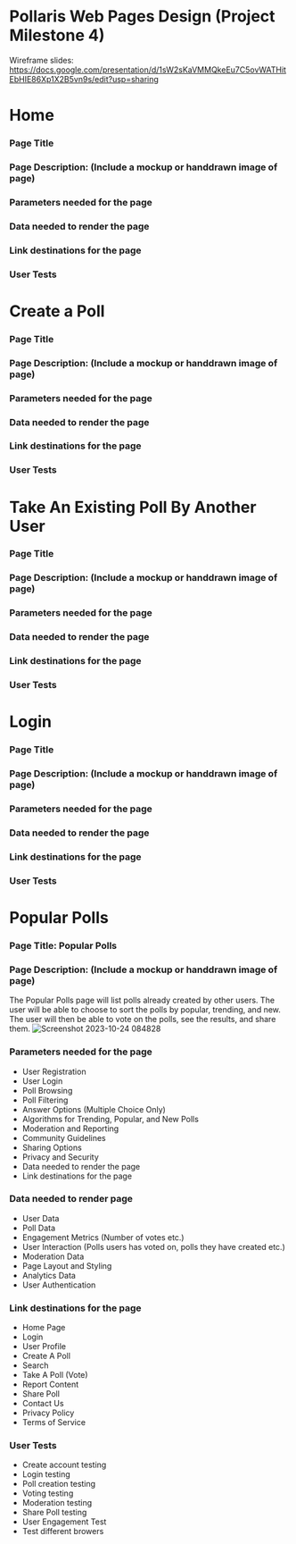 # Pollaris Web Pages Design (Project Milestone 4)

Wireframe slides: https://docs.google.com/presentation/d/1sW2sKaVMMQkeEu7C5ovWATHitEbHIE86Xp1X2B5vn9s/edit?usp=sharing

# Home
### Page Title
### Page Description: (Include a mockup or handdrawn image of page)
### Parameters needed for the page
### Data needed to render the page
### Link destinations for the page
### User Tests

# Create a Poll
### Page Title
### Page Description: (Include a mockup or handdrawn image of page)
### Parameters needed for the page
### Data needed to render the page
### Link destinations for the page
### User Tests

# Take An Existing Poll By Another User
### Page Title
### Page Description: (Include a mockup or handdrawn image of page)
### Parameters needed for the page
### Data needed to render the page
### Link destinations for the page
### User Tests

# Login
### Page Title
### Page Description: (Include a mockup or handdrawn image of page)
### Parameters needed for the page
### Data needed to render the page
### Link destinations for the page
### User Tests

# Popular Polls
### Page Title: Popular Polls
### Page Description: (Include a mockup or handdrawn image of page)
The Popular Polls page will list polls already created by other users. The user will be able to choose to sort the polls by popular, trending, and new. The user will then be able to vote on the polls, see the results, and share them. 
![Screenshot 2023-10-24 084828](https://github.com/catalinaescalona/greendevs/assets/143830239/1994cc85-a8e5-46a8-bd8e-bf2f4a3c9fdc)

### Parameters needed for the page
* User Registration
* User Login
* Poll Browsing
* Poll Filtering
* Answer Options (Multiple Choice Only)
* Algorithms for Trending, Popular, and New Polls
* Moderation and Reporting
* Community Guidelines
* Sharing Options
* Privacy and Security
* Data needed to render the page
* Link destinations for the page
### Data needed to render page
* User Data
* Poll Data
* Engagement Metrics (Number of votes etc.)
* User Interaction (Polls users has voted on, polls they have created etc.)
* Moderation Data
* Page Layout and Styling
* Analytics Data
* User Authentication
### Link destinations for the page
* Home Page
* Login
* User Profile
* Create A Poll
* Search
* Take A Poll (Vote)
* Report Content
* Share Poll
* Contact Us
* Privacy Policy
* Terms of Service
### User Tests
* Create account testing
* Login testing
* Poll creation testing
* Voting testing
* Moderation testing
* Share Poll testing
* User Engagement Test
* Test different browers



